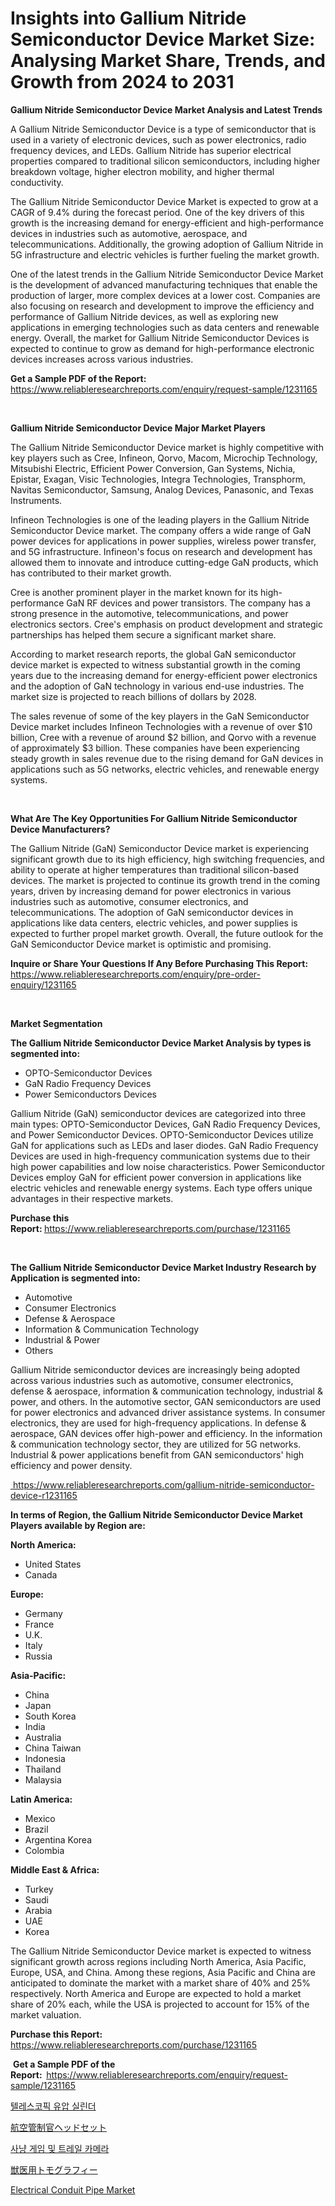 <p><h1>Insights into Gallium Nitride Semiconductor Device Market Size: Analysing Market Share, Trends, and Growth from 2024 to 2031</h1></p><p><strong>Gallium Nitride Semiconductor Device Market Analysis and Latest Trends</strong></p>
<p><p>A Gallium Nitride Semiconductor Device is a type of semiconductor that is used in a variety of electronic devices, such as power electronics, radio frequency devices, and LEDs. Gallium Nitride has superior electrical properties compared to traditional silicon semiconductors, including higher breakdown voltage, higher electron mobility, and higher thermal conductivity.</p><p>The Gallium Nitride Semiconductor Device Market is expected to grow at a CAGR of 9.4% during the forecast period. One of the key drivers of this growth is the increasing demand for energy-efficient and high-performance devices in industries such as automotive, aerospace, and telecommunications. Additionally, the growing adoption of Gallium Nitride in 5G infrastructure and electric vehicles is further fueling the market growth.</p><p>One of the latest trends in the Gallium Nitride Semiconductor Device Market is the development of advanced manufacturing techniques that enable the production of larger, more complex devices at a lower cost. Companies are also focusing on research and development to improve the efficiency and performance of Gallium Nitride devices, as well as exploring new applications in emerging technologies such as data centers and renewable energy. Overall, the market for Gallium Nitride Semiconductor Devices is expected to continue to grow as demand for high-performance electronic devices increases across various industries.</p></p>
<p><strong>Get a Sample PDF of the Report:&nbsp;</strong> <a href="https://www.reliableresearchreports.com/enquiry/request-sample/1231165">https://www.reliableresearchreports.com/enquiry/request-sample/1231165</a></p>
<p>&nbsp;</p>
<p><strong>Gallium Nitride Semiconductor Device Major Market Players</strong></p>
<p><p>The Gallium Nitride Semiconductor Device market is highly competitive with key players such as Cree, Infineon, Qorvo, Macom, Microchip Technology, Mitsubishi Electric, Efficient Power Conversion, Gan Systems, Nichia, Epistar, Exagan, Visic Technologies, Integra Technologies, Transphorm, Navitas Semiconductor, Samsung, Analog Devices, Panasonic, and Texas Instruments.</p><p>Infineon Technologies is one of the leading players in the Gallium Nitride Semiconductor Device market. The company offers a wide range of GaN power devices for applications in power supplies, wireless power transfer, and 5G infrastructure. Infineon's focus on research and development has allowed them to innovate and introduce cutting-edge GaN products, which has contributed to their market growth.</p><p>Cree is another prominent player in the market known for its high-performance GaN RF devices and power transistors. The company has a strong presence in the automotive, telecommunications, and power electronics sectors. Cree's emphasis on product development and strategic partnerships has helped them secure a significant market share.</p><p>According to market research reports, the global GaN semiconductor device market is expected to witness substantial growth in the coming years due to the increasing demand for energy-efficient power electronics and the adoption of GaN technology in various end-use industries. The market size is projected to reach billions of dollars by 2028.</p><p>The sales revenue of some of the key players in the GaN Semiconductor Device market includes Infineon Technologies with a revenue of over $10 billion, Cree with a revenue of around $2 billion, and Qorvo with a revenue of approximately $3 billion. These companies have been experiencing steady growth in sales revenue due to the rising demand for GaN devices in applications such as 5G networks, electric vehicles, and renewable energy systems.</p></p>
<p>&nbsp;</p>
<p><strong>What Are The Key Opportunities For Gallium Nitride Semiconductor Device Manufacturers?</strong></p>
<p><p>The Gallium Nitride (GaN) Semiconductor Device market is experiencing significant growth due to its high efficiency, high switching frequencies, and ability to operate at higher temperatures than traditional silicon-based devices. The market is projected to continue its growth trend in the coming years, driven by increasing demand for power electronics in various industries such as automotive, consumer electronics, and telecommunications. The adoption of GaN semiconductor devices in applications like data centers, electric vehicles, and power supplies is expected to further propel market growth. Overall, the future outlook for the GaN Semiconductor Device market is optimistic and promising.</p></p>
<p><strong>Inquire or Share Your Questions If Any Before Purchasing This Report:</strong> <a href="https://www.reliableresearchreports.com/enquiry/pre-order-enquiry/1231165">https://www.reliableresearchreports.com/enquiry/pre-order-enquiry/1231165</a></p>
<p>&nbsp;</p>
<p><strong>Market Segmentation</strong></p>
<p><strong>The Gallium Nitride Semiconductor Device Market Analysis by types is segmented into:</strong></p>
<p><ul><li>OPTO-Semiconductor Devices</li><li>GaN Radio Frequency Devices</li><li>Power Semiconductors Devices</li></ul></p>
<p><p>Gallium Nitride (GaN) semiconductor devices are categorized into three main types: OPTO-Semiconductor Devices, GaN Radio Frequency Devices, and Power Semiconductor Devices. OPTO-Semiconductor Devices utilize GaN for applications such as LEDs and laser diodes. GaN Radio Frequency Devices are used in high-frequency communication systems due to their high power capabilities and low noise characteristics. Power Semiconductor Devices employ GaN for efficient power conversion in applications like electric vehicles and renewable energy systems. Each type offers unique advantages in their respective markets.</p></p>
<p><strong>Purchase this Report:&nbsp;</strong><a href="https://www.reliableresearchreports.com/purchase/1231165">https://www.reliableresearchreports.com/purchase/1231165</a></p>
<p>&nbsp;</p>
<p><strong>The Gallium Nitride Semiconductor Device Market Industry Research by Application is segmented into:</strong></p>
<p><ul><li>Automotive</li><li>Consumer Electronics</li><li>Defense & Aerospace</li><li>Information & Communication Technology</li><li>Industrial & Power</li><li>Others</li></ul></p>
<p><p>Gallium Nitride semiconductor devices are increasingly being adopted across various industries such as automotive, consumer electronics, defense & aerospace, information & communication technology, industrial & power, and others. In the automotive sector, GAN semiconductors are used for power electronics and advanced driver assistance systems. In consumer electronics, they are used for high-frequency applications. In defense & aerospace, GAN devices offer high-power and efficiency. In the information & communication technology sector, they are utilized for 5G networks. Industrial & power applications benefit from GAN semiconductors' high efficiency and power density.</p></p>
<p><a href="https://www.reliableresearchreports.com/gallium-nitride-semiconductor-device-r1231165">&nbsp;https://www.reliableresearchreports.com/gallium-nitride-semiconductor-device-r1231165</a></p>
<p><strong>In terms of Region, the Gallium Nitride Semiconductor Device Market Players available by Region are:</strong></p>
<p>
    <p> <strong> North America: </strong>
        <ul>
            <li>United States</li>
            <li>Canada</li>
        </ul>
        </p> 
    <p> <strong> Europe: </strong>
        <ul>
            <li>Germany</li>
            <li>France</li>
            <li>U.K.</li>
            <li>Italy</li>
            <li>Russia</li>
        </ul>
        </p> 
    <p> <strong> Asia-Pacific: </strong>
        <ul>
            <li>China</li>
            <li>Japan</li>
            <li>South Korea</li>
            <li>India</li>
            <li>Australia</li>
            <li>China Taiwan</li>
            <li>Indonesia</li>
            <li>Thailand</li>
            <li>Malaysia</li>
        </ul>
        </p> 
    <p> <strong> Latin America: </strong>
        <ul>
            <li>Mexico</li>
            <li>Brazil</li>
            <li>Argentina Korea</li>
            <li>Colombia</li>
        </ul>
        </p> 
    <p> <strong> Middle East & Africa: </strong>
        <ul>
            <li>Turkey</li>
            <li>Saudi</li>
            <li>Arabia</li>
            <li>UAE</li>
            <li>Korea</li>
        </ul>
    </p>
    </p>
<p><p>The Gallium Nitride Semiconductor Device market is expected to witness significant growth across regions including North America, Asia Pacific, Europe, USA, and China. Among these regions, Asia Pacific and China are anticipated to dominate the market with a market share of 40% and 25% respectively. North America and Europe are expected to hold a market share of 20% each, while the USA is projected to account for 15% of the market valuation.</p></p>
<p><strong>Purchase this Report: </strong><a href="https://www.reliableresearchreports.com/purchase/1231165">https://www.reliableresearchreports.com/purchase/1231165</a></p>
<p>&nbsp;<strong>Get a Sample PDF of the Report:&nbsp;&nbsp;</strong><a href="https://www.reliableresearchreports.com/enquiry/request-sample/1231165">https://www.reliableresearchreports.com/enquiry/request-sample/1231165</a></p>
<p><strong></strong></p>
<p><p><a href="https://github.com/akzkkws047661437/Market-Research-Report-List-1/blob/main/953132435244.md">텔레스코픽 유압 실린더</a></p><p><a href="https://github.com/bucuel854722/Market-Research-Report-List-1/blob/main/889785438492.md">航空管制官ヘッドセット</a></p><p><a href="https://github.com/rick7624/Market-Research-Report-List-1/blob/main/532572535243.md">사냥 게임 및 트레일 카메라</a></p><p><a href="https://github.com/AriMuller2009/Market-Research-Report-List-1/blob/main/147825638493.md">獣医用トモグラフィー</a></p><p><a href="https://issuu.com/reportprime-2/docs/electrical-conduit-pipe-market-size-2030.pptx">Electrical Conduit Pipe Market</a></p></p>